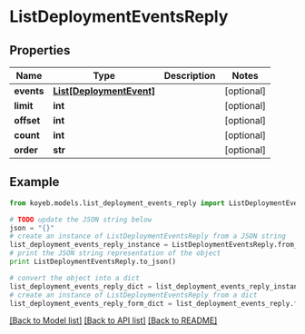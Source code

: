 # ListDeploymentEventsReply


## Properties
Name | Type | Description | Notes
------------ | ------------- | ------------- | -------------
**events** | [**List[DeploymentEvent]**](DeploymentEvent.md) |  | [optional] 
**limit** | **int** |  | [optional] 
**offset** | **int** |  | [optional] 
**count** | **int** |  | [optional] 
**order** | **str** |  | [optional] 

## Example

```python
from koyeb.models.list_deployment_events_reply import ListDeploymentEventsReply

# TODO update the JSON string below
json = "{}"
# create an instance of ListDeploymentEventsReply from a JSON string
list_deployment_events_reply_instance = ListDeploymentEventsReply.from_json(json)
# print the JSON string representation of the object
print ListDeploymentEventsReply.to_json()

# convert the object into a dict
list_deployment_events_reply_dict = list_deployment_events_reply_instance.to_dict()
# create an instance of ListDeploymentEventsReply from a dict
list_deployment_events_reply_form_dict = list_deployment_events_reply.from_dict(list_deployment_events_reply_dict)
```
[[Back to Model list]](../README.md#documentation-for-models) [[Back to API list]](../README.md#documentation-for-api-endpoints) [[Back to README]](../README.md)


